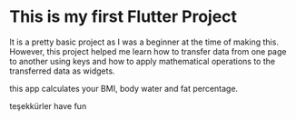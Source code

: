 # This is my first Flutter Project

It is a pretty basic project as I was a beginner at the time of making this. However, this project helped me learn how to transfer data from one page to another using keys and how to apply mathematical operations to the transferred data as widgets.

this app calculates your BMI, body water and fat percentage.

teşekkürler have fun

